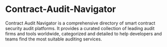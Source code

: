 # Contract-Audit-Navigator
Contract Audit Navigator is a comprehensive directory of smart contract security audit platforms. It provides a curated collection of leading audit firms and tools worldwide, categorized and detailed to help developers and teams find the most suitable auditing services. 
